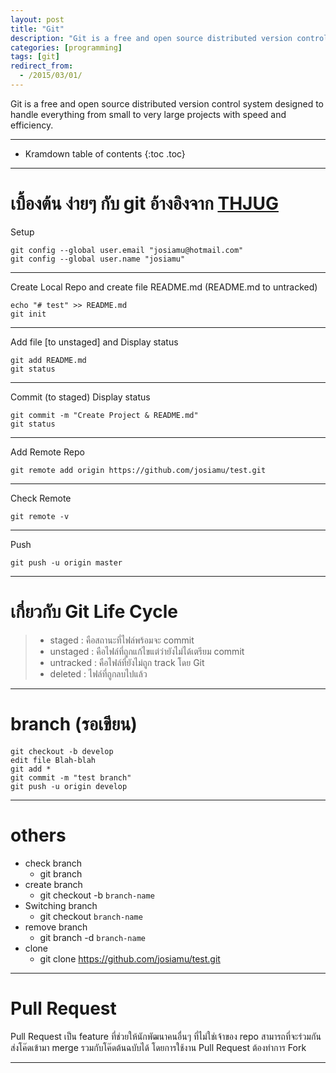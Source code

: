 ```yaml
---
layout: post
title: "Git"
description: "Git is a free and open source distributed version control system"
categories: [programming]
tags: [git]
redirect_from:
  - /2015/03/01/
---
```


Git is a free and open source distributed version control system designed to handle everything from small to very large projects with speed and efficiency.

---

* Kramdown table of contents
{:toc .toc}

---

# เบื้องต้น ง่ายๆ กับ git อ้างอิงจาก [THJUG](https://www.facebook.com/notes/thjug/git-introduction/854888484528822)

Setup
~~~
git config --global user.email "josiamu@hotmail.com"
git config --global user.name "josiamu"
~~~

---

Create Local Repo and create file README.md (README.md to untracked)
~~~
echo "# test" >> README.md
git init
~~~

---

Add file [to unstaged] and Display status
~~~
git add README.md  
git status
~~~

---

Commit (to staged) Display status 
~~~
git commit -m "Create Project & README.md"
git status
~~~

---

Add Remote Repo
~~~
git remote add origin https://github.com/josiamu/test.git
~~~

---

Check Remote
~~~
git remote -v
~~~

---

Push
~~~
git push -u origin master
~~~

---

# เกี่ยวกับ Git Life Cycle

> * staged : คือสถานะที่ไฟล์พร้อมจะ commit
> * unstaged : คือไฟล์ที่ถูกแก้ไขแต่ว่ายังไม่ได้เตรียม commit
> * untracked : คือไฟล์ที่ยังไม่ถูก track โดย Git
> * deleted : ไฟล์ที่ถูกลบไปแล้ว

---

# branch (รอเขียน)

~~~
git checkout -b develop
edit file Blah-blah
git add *
git commit -m "test branch"
git push -u origin develop
~~~

---


# others

- check branch
  - git branch
- create branch
  - git checkout -b `branch-name`
- Switching branch
  - git checkout `branch-name`
- remove branch
  - git branch -d `branch-name`
- clone
  - git clone https://github.com/josiamu/test.git

---


# Pull Request

Pull Request เป็น feature ที่ช่วยให้นักพัฒนาคนอื่นๆ ที่ไม่ใช่เจ้าของ repo สามารถที่จะร่วมกันส่งโค๊ดเข้ามา merge รวมกับโค๊ดต้นฉบับได้ โดยการใช้งาน Pull Request ต้องทำการ Fork

---